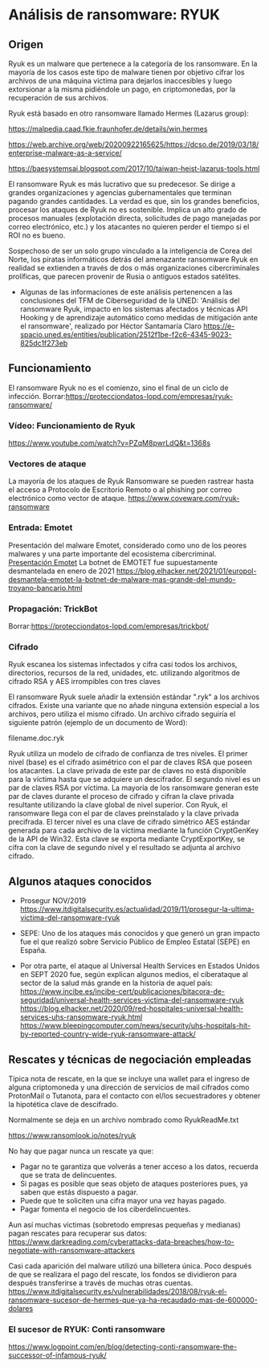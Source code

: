 # Análisis de ransomware: RYUK

## Origen

Ryuk es un malware que pertenece a la categoría de los ransomware. En la mayoría de los casos este tipo de malware tienen por objetivo cifrar los archivos de una máquina víctima para dejarlos inaccesibles y luego extorsionar a la misma pidiéndole un pago, en criptomonedas, por la recuperación de sus archivos.

Ryuk está basado en otro ransomware llamado Hermes (Lazarus group):

<https://malpedia.caad.fkie.fraunhofer.de/details/win.hermes>

<https://web.archive.org/web/20200922165625/https://dcso.de/2019/03/18/enterprise-malware-as-a-service/>

<https://baesystemsai.blogspot.com/2017/10/taiwan-heist-lazarus-tools.html>

El ransomware Ryuk es más lucrativo que su predecesor. Se dirige a grandes organizaciones y agencias gubernamentales que terminan pagando grandes cantidades. La verdad es que, sin los grandes beneficios, procesar los ataques de Ryuk no es sostenible. Implica un alto grado de procesos manuales (explotación directa, solicitudes de pago manejadas por correo electrónico, etc.) y los atacantes no quieren perder el tiempo si el ROI no es bueno.

Sospechoso de ser un solo grupo vinculado a la inteligencia de Corea del Norte, los piratas informáticos detrás del amenazante ransomware Ryuk en realidad se extienden a través de dos o más organizaciones cibercriminales prolíficas, que parecen provenir de Rusia o antiguos estados satélites.

- Algunas de las informaciones de este análisis pertenencen a las conclusiones del TFM de Ciberseguridad de la UNED: 'Análisis del ransomware Ryuk, impacto en los sistemas afectados y técnicas API Hooking y de aprendizaje automático como medidas de mitigación ante el ransomware', realizado por Héctor Santamaría Claro
<https://e-spacio.uned.es/entities/publication/2512f1be-f2c6-4345-9023-825dc1f273eb>

## Funcionamiento

El ransomware Ryuk no es el comienzo, sino el final de un ciclo de infección.
Borrar:<https://protecciondatos-lopd.com/empresas/ryuk-ransomware/>

### Vídeo: Funcionamiento de Ryuk
<https://www.youtube.com/watch?v=PZqM8pwrLdQ&t=1368s>

### Vectores de ataque

La mayoría de los ataques de Ryuk Ransomware se pueden rastrear hasta el acceso a Protocolo de Escritorio Remoto o al phishing por correo electrónico como vector de ataque.
<https://www.coveware.com/ryuk-ransomware>


### Entrada: Emotet

Presentación del malware Emotet, considerado como uno de los peores malwares y una parte importante del ecosistema cibercriminal.
<a href="./assets/emotet-the-enduring-and-persistent-threat-to-the-hph-tlpclear.pdf" target="_blank">Presentación Emotet</a>
La botnet de EMOTET fue supuestamente desmantelada en enero de 2021
<https://blog.elhacker.net/2021/01/europol-desmantela-emotet-la-botnet-de-malware-mas-grande-del-mundo-troyano-bancario.html>

### Propagación: TrickBot
Borrar:<https://protecciondatos-lopd.com/empresas/trickbot/>

### Cifrado

Ryuk escanea los sistemas infectados y cifra casi todos los archivos, directorios, recursos de la red, unidades, etc. utilizando algoritmos de cifrado RSA y AES irrompibles con tres claves

El ransomware Ryuk suele añadir la extensión estándar ".ryk" a los archivos cifrados. Existe una variante que no añade ninguna extensión especial a los archivos, pero utiliza el mismo cifrado. Un archivo cifrado seguiría el siguiente patrón (ejemplo de un documento de Word):

filename.doc.ryk

Ryuk utiliza un modelo de cifrado de confianza de tres niveles. El primer nivel (base) es el cifrado asimétrico con el par de claves RSA que poseen los atacantes. La clave privada de este par de claves no está disponible para la víctima hasta que se adquiere un descifrador. El segundo nivel es un par de claves RSA por víctima. La mayoría de los ransomware generan este par de claves durante el proceso de cifrado y cifran la clave privada resultante utilizando la clave global de nivel superior. Con Ryuk, el ransomware llega con el par de claves preinstalado y la clave privada precifrada. El tercer nivel es una clave de cifrado simétrico AES estándar generada para cada archivo de la víctima mediante la función CryptGenKey de la API de Win32. Esta clave se exporta mediante CryptExportKey, se cifra con la clave de segundo nivel y el resultado se adjunta al archivo cifrado.

## Algunos ataques conocidos
- Prosegur NOV/2019
<https://www.itdigitalsecurity.es/actualidad/2019/11/prosegur-la-ultima-victima-del-ransomware-ryuk>
- SEPE: Uno de los ataques más conocidos y que generó un gran impacto fue el que realizó sobre Servicio Público de Empleo Estatal (SEPE) en España.


- Por otra parte, el ataque al Universal Health Services en Estados Unidos en SEPT 2020 fue, según explican algunos medios, el ciberataque al sector de la salud más grande en la historia de aquel país:
<https://www.incibe.es/incibe-cert/publicaciones/bitacora-de-seguridad/universal-health-services-victima-del-ransomware-ryuk>
<https://blog.elhacker.net/2020/09/red-hospitales-universal-health-services-uhs-ransomware-ryuk.html>
<https://www.bleepingcomputer.com/news/security/uhs-hospitals-hit-by-reported-country-wide-ryuk-ransomware-attack/>


## Rescates y técnicas de negociación empleadas

Típica nota de rescate, en la que se incluye una wallet para el ingreso de alguna criptomoneda y una dirección de servicios de mail cifrados como ProtonMail o Tutanota, para el contacto con el/los secuestradores y obtener la hipotética clave de descifrado.

Normalmente se deja en un archivo nombrado como RyukReadMe.txt

<https://www.ransomlook.io/notes/ryuk>

No hay que pagar nunca un rescate ya que:

- Pagar no te garantiza que volverás a tener acceso a los datos, recuerda que se trata de delincuentes.
- Si pagas es posible que seas objeto de ataques posteriores pues, ya saben que estás dispuesto a pagar.
- Puede que te soliciten una cifra mayor una vez hayas pagado.
- Pagar fomenta el negocio de los ciberdelincuentes.

Aun así muchas víctimas (sobretodo empresas pequeñas y medianas) pagan  rescates para recuperar sus datos:
<https://www.darkreading.com/cyberattacks-data-breaches/how-to-negotiate-with-ransomware-attackers>

Casi cada aparición del malware utilizó una billetera única. Poco después de que se realizara el pago del rescate, los fondos se dividieron para después transferirse a través de muchas otras cuentas.
<https://www.itdigitalsecurity.es/vulnerabilidades/2018/08/ryuk-el-ransomware-sucesor-de-hermes-que-ya-ha-recaudado-mas-de-600000-dolares>

### El sucesor de RYUK: Conti ransomware
<https://www.logpoint.com/en/blog/detecting-conti-ransomware-the-successor-of-infamous-ryuk/>
